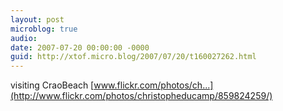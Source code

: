 ```yaml
---
layout: post
microblog: true
audio: 
date: 2007-07-20 00:00:00 -0000
guid: http://xtof.micro.blog/2007/07/20/t160027262.html
---
```

visiting CraoBeach [www.flickr.com/photos/ch...](http://www.flickr.com/photos/christopheducamp/859824259/)
